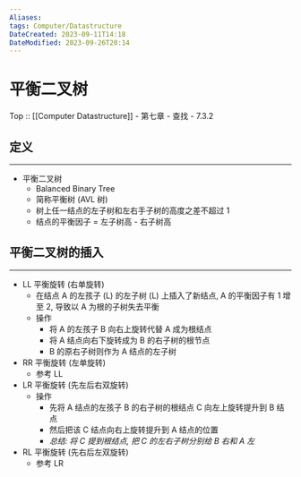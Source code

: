 ```yaml
---
Aliases: 
tags: Computer/Datastructure 
DateCreated: 2023-09-11T14:18
DateModified: 2023-09-26T20:14
---
```

# 平衡二叉树

Top :: [[Computer Datastructure]] - 第七章 - 查找 - 7.3.2

## 定义
---
- 平衡二叉树
	- Balanced Binary Tree
	- 简称平衡树 (AVL 树)
	- 树上任一结点的左子树和左右手子树的高度之差不超过 1
	- 结点的平衡因子 = 左子树高 - 右子树高

## 平衡二叉树的插入
---
- LL 平衡旋转 (右单旋转)
	- 在结点 A 的左孩子 (L) 的左子树 (L) 上插入了新结点, A 的平衡因子有 1 增至 2, 导致以 A 为根的子树失去平衡
	- 操作
		- 将 A 的左孩子 B 向右上旋转代替 A 成为根结点
		- 将 A 结点向右下旋转成为 B 的右子树的根节点
		- B 的原右子树则作为 A 结点的左子树
- RR 平衡旋转 (左单旋转)
	- 参考 LL
- LR 平衡旋转 (先左后右双旋转)
	- 操作
		- 先将 A 结点的左孩子 B 的右子树的根结点 C 向左上旋转提升到 B 结点
		- 然后把该 C 结点向右上旋转提升到 A 结点的位置
		- *总结: 将 C 提到根结点, 把 C 的左右子树分别给 B 右和 A 左*
- RL 平衡旋转 (先右后左双旋转)
	- 参考 LR
